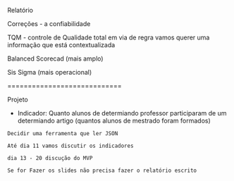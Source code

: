 

Relatório

Correções - a confiabilidade

TQM - controle de Qualidade total em via de regra vamos querer uma informação que está contextualizada

Balanced Scorecad (mais amplo)

Sis Sigma (mais operacional)

============================


Projeto

- Indicador: Quanto alunos de determiando professor participaram de um determiando artigo 
(quantos alunos de mestrado foram formados) 

```
Decidir uma ferramenta que ler JSON

Até dia 11 vamos discutir os indicadores

dia 13 - 20 discução do MVP

Se for Fazer os slides não precisa fazer o relatório escrito

```
